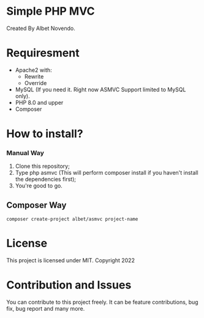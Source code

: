 # Simple PHP MVC

Created By Albet Novendo. <br>

# Requiresment

- Apache2 with:
  - Rewrite
  - Override
- MySQL (If you need it. Right now ASMVC Support limited to MySQL only).
- PHP 8.0 and upper
- Composer

# How to install?

### Manual Way

1. Clone this repository;
2. Type php asmvc (This will perform composer install if you haven't install the dependencies first);
3. You're good to go.

## Composer Way

`composer create-project albet/asmvc project-name`

# License

This project is licensed under MIT. Copyright 2022

# Contribution and Issues

You can contribute to this project freely. It can be feature contributions, bug fix, bug report and many more.
